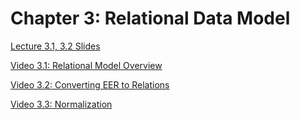 # Chapter 3: Relational Data Model

[Lecture 3.1, 3.2 Slides](Chapter%203_Relational%20Model.pptx)

[Video 3.1: Relational Model Overview](https://clemson.instructure.com/courses/253766/pages/video-3-dot-1-relational-model-overview?module_item_id=4572471)

[Video 3.2: Converting EER to Relations](https://clemson.instructure.com/courses/253766/pages/video-3-dot-2-converting-eer-to-relations?module_item_id=4572472)

[Video 3.3: Normalization](https://clemson.instructure.com/courses/253766/pages/video-3-dot-3-normalization?module_item_id=4572479)